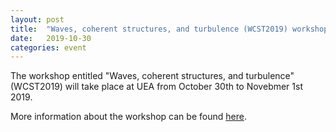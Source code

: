 ```yaml
---
layout: post
title:  "Waves, coherent structures, and turbulence (WCST2019) workshop taking place at UEA"
date:   2019-10-30
categories: event
---
```


The workshop entitled "Waves, coherent structures, and turbulence" (WCST2019) will take place at UEA from October 30th to Novebmer 1st 2019. 

More information about the workshop can be found [here](https://davideproment.github.io/WCST2019/). 

